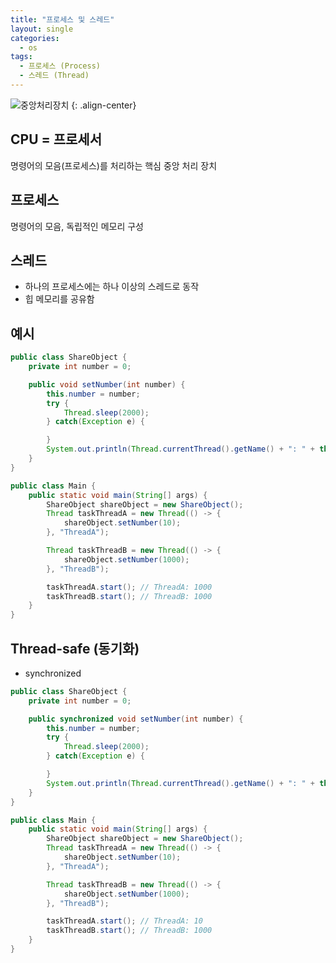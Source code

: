 ```yaml
---
title: "프로세스 및 스레드"
layout: single
categories:
  - os
tags:
  - 프로세스 (Process)
  - 스레드 (Thread)
---
```


![중앙처리장치](https://github.com/user-attachments/assets/e2ac10dd-0316-4044-98c3-93d00e20de8d)
{: .align-center}

## CPU = 프로세서
명령어의 모음(프로세스)를 처리하는 핵심 중앙 처리 장치

## 프로세스
명령어의 모음, 독립적인 메모리 구성

## 스레드
- 하나의 프로세스에는 하나 이상의 스레드로 동작
- 힙 메모리를 공유함

## 예시
```java
public class ShareObject {
    private int number = 0;

    public void setNumber(int number) {
        this.number = number;
        try {
            Thread.sleep(2000);
        } catch(Exception e) {

        }
        System.out.println(Thread.currentThread().getName() + ": " + this.number);
    }
}

public class Main {
    public static void main(String[] args) {
        ShareObject shareObject = new ShareObject();
        Thread taskThreadA = new Thread(() -> {
            shareObject.setNumber(10);
        }, "ThreadA");

        Thread taskThreadB = new Thread(() -> {
            shareObject.setNumber(1000);
        }, "ThreadB");

        taskThreadA.start(); // ThreadA: 1000
        taskThreadB.start(); // ThreadB: 1000
    }
}
```

## Thread-safe (동기화)
- synchronized

```java
public class ShareObject {
    private int number = 0;

    public synchronized void setNumber(int number) {
        this.number = number;
        try {
            Thread.sleep(2000);
        } catch(Exception e) {

        }
        System.out.println(Thread.currentThread().getName() + ": " + this.number);
    }
}

public class Main {
    public static void main(String[] args) {
        ShareObject shareObject = new ShareObject();
        Thread taskThreadA = new Thread(() -> {
            shareObject.setNumber(10);
        }, "ThreadA");

        Thread taskThreadB = new Thread(() -> {
            shareObject.setNumber(1000);
        }, "ThreadB");

        taskThreadA.start(); // ThreadA: 10
        taskThreadB.start(); // ThreadB: 1000
    }
}
```

